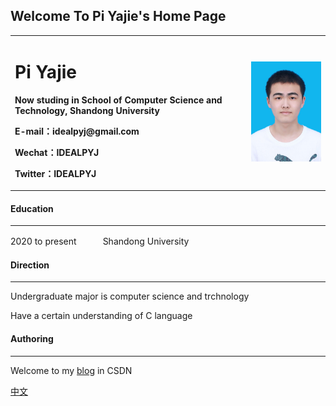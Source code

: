 ## Welcome To Pi Yajie's Home Page
<table border="0">
  <tr>
    <td width="75%">
      <h1>Pi Yajie</h1>
      <p><b>Now studing in School of Computer Science and Technology, Shandong University</b></p>
      <p><b> E-mail：idealpyj@gmail.com</b></p>
      <p><b> Wechat：IDEALPYJ</b></p>
      <p><b>Twitter：IDEALPYJ</b></p>
    </td>
    <td width="25%">
      <img src="/ID photo.jpg" width="100%">
    </td>
  </tr>
</table>

#### Education  
***
2020 to present　　　Shandong University  
#### Direction  
***
Undergraduate major is computer science and trchnology

Have a certain understanding of C language
#### Authoring  
***
Welcome to my [blog](https://blog.csdn.net/IDEALPYJ?spm=1001.2101.3001.5343) in CSDN  

[中文](index.md)
